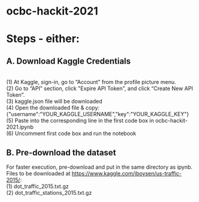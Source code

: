 # ocbc-hackit-2021

# Steps - either:
## A. Download Kaggle Credentials
<br/>(1) At Kaggle, sign-in, go to “Account” from the profile picture menu.
<br/>(2) Go to “API” section, click "Expire API Token", and click “Create New API Token”.
<br/>(3) kaggle.json file will be downloaded
<br/>(4) Open the downloaded file & copy: {"username":"YOUR_KAGGLE_USERNAME","key":"YOUR_KAGGLE_KEY"}
<br/>(5) Paste into the corresponding line in the first code box in ocbc-hackit-2021.ipynb
<br/>(6) Uncomment first code box and run the notebook

## B. Pre-download the dataset
For faster execution, pre-download and put in the same directory as ipynb. Files to be downloaded at https://www.kaggle.com/jboysen/us-traffic-2015/:
<br/>(1) dot_traffic_2015.txt.gz
<br/>(2) dot_traffic_stations_2015.txt.gz

